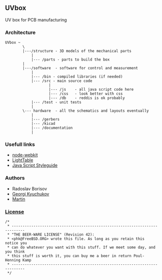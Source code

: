 ## UVbox

UV box for PCB manufacturing

### Architecture

```
UVbox ~
        \
        |---/structure - 3D models of the mechanical parts
            |
            |--- /parts - parts to build the box
        |
        |---/software  - software for control and measurement
            |
            |--- /bin - compiled libraries (if needed)
            |--- /src - main source code
                    |
                    |--- /js    - all java script code here
                    |--- /css   - look better with css
                    |--- /db    - reddis is ok probably
            |--- /test - unit tests
            |
        \--- hardware  - all the schematics and layouts eventually
            |
            |--- /gerbers
            |--- /kicad
            |--- /documentation
            |
```

### Usefull links

 * [node-webkit](https://github.com/rogerwang/node-webkit)
 * [LightTable](http://www.lighttable.com/)
 * [Java Script Styleguide](https://github.com/airbnb/javascript)

### Authors
 * Radoslav Borisov
 * [Georgi Kyuchukov](mailto:gkyuchukov86@gmail.com)
 * [Martin](mailto:martin@libtec.org)


### [License](http://en.wikipedia.org/wiki/Beerware)

```
/*
 * ----------------------------------------------------------------------------
 * "THE BEER-WARE LICENSE" (Revision 42):
 * <phk@FreeBSD.ORG> wrote this file. As long as you retain this notice you
 * can do whatever you want with this stuff. If we meet some day, and you think
 * this stuff is worth it, you can buy me a beer in return Poul-Henning Kamp
 * ----------------------------------------------------------------------------
 */
```
